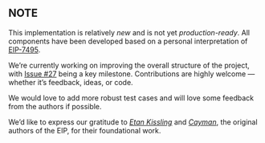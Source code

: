 ## NOTE

This implementation is relatively _new_ and is not yet _production-ready_. All components have been developed based on a personal interpretation of [EIP-7495](https://eips.ethereum.org/EIPS/eip-7916).

We’re currently working on improving the overall structure of the project, with [Issue #27](https://github.com/Soubhik-10/r_ssz/issues/27) being a key milestone. Contributions are highly welcome — whether it’s feedback, ideas, or code.

We would love to add more robust test cases and will love some feedback from the authors if possible.

We’d like to express our gratitude to [_Etan Kissling_](https://github.com/etan-status) and [_Cayman_](https://github.com/wemeetagain), the original authors of the EIP, for their foundational work.

